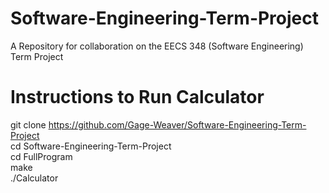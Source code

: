 # Software-Engineering-Term-Project
A Repository for collaboration on the EECS 348 (Software Engineering) Term Project

# Instructions to Run Calculator
git clone https://github.com/Gage-Weaver/Software-Engineering-Term-Project  
cd Software-Engineering-Term-Project  
cd FullProgram  
make  
./Calculator  
